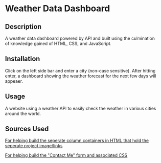 # Weather Data Dashboard

## Description
A weather data dashboard powered by API and built using the culmination of knowledge gained of HTML, CSS, and JavaScript.

## Installation
Click on the left side bar and enter a city (non-case sensitive). After hitting enter, a dashboard showing the weather forecast for the next few days will appeaer. 

## Usage
A website using a weather API to easily check the weather in various cities around the world. 

## Sources Used

[For helping build the seperate column containers in HTML that hold the seperate project image/links](https://www.w3schools.com/howto/howto_js_list_grid_view.asp)

[For helping build the "Contact Me" form and associated CSS](https://www.w3schools.com/howto/howto_css_contact_section.asp)
